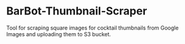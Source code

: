 # BarBot-Thumbnail-Scraper
Tool for scraping square images for cocktail thumbnails from Google Images and uploading them to S3 bucket.
